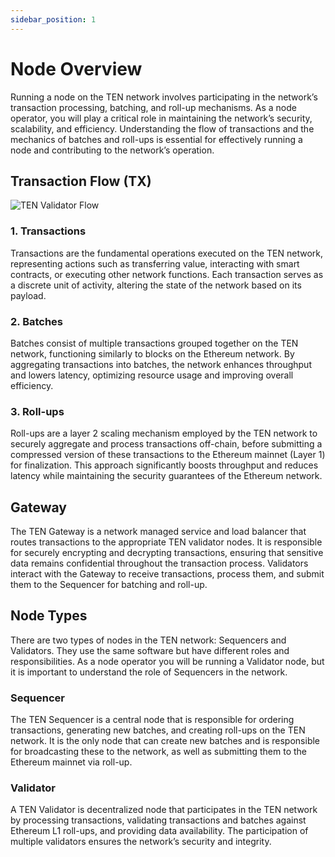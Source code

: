 ```yaml
---
sidebar_position: 1
---
```

# Node Overview
Running a node on the TEN network involves participating in the network’s transaction processing, batching, and roll-up mechanisms. As a node operator, you will play a critical role in maintaining the network’s security, scalability, and efficiency. Understanding the flow of transactions and the mechanics of batches and roll-ups is essential for effectively running a node and contributing to the network’s operation.


## Transaction Flow (TX)
![TEN Validator Flow](../../assets/ten-validator-flow.png)

### 1. Transactions
Transactions are the fundamental operations executed on the TEN network, representing actions such as transferring value, interacting with smart contracts, or executing other network functions. Each transaction serves as a discrete unit of activity, altering the state of the network based on its payload.

### 2. Batches
Batches consist of multiple transactions grouped together on the TEN network, functioning similarly to blocks on the Ethereum network. By aggregating transactions into batches, the network enhances throughput and lowers latency, optimizing resource usage and improving overall efficiency.

### 3. Roll-ups
Roll-ups are a layer 2 scaling mechanism employed by the TEN network to securely aggregate and process transactions off-chain, before submitting a compressed version of these transactions to the Ethereum mainnet (Layer 1) for finalization. This approach significantly boosts throughput and reduces latency while maintaining the security guarantees of the Ethereum network.

## Gateway
The TEN Gateway is a network managed service and load balancer that routes transactions to the appropriate TEN validator nodes. It is responsible for securely encrypting and decrypting transactions, ensuring that sensitive data remains confidential throughout the transaction process. Validators interact with the Gateway to receive transactions, process them, and submit them to the Sequencer for batching and roll-up.

## Node Types
There are two types of nodes in the TEN network: Sequencers and Validators. They use the same software but have different roles and responsibilities. As a node operator you will be running a Validator node, but it is important to understand the role of Sequencers in the network.

### Sequencer
The TEN Sequencer is a central node that is responsible for ordering transactions, generating new batches, and creating roll-ups on the TEN network. It is the only node that can create new batches and is responsible for broadcasting these to the network, as well as submitting them to the Ethereum mainnet via roll-up.


### Validator
A TEN Validator is decentralized node that participates in the TEN network by processing transactions, validating transactions and batches against Ethereum L1 roll-ups, and providing data availability. The participation of multiple validators ensures the network’s security and integrity.


